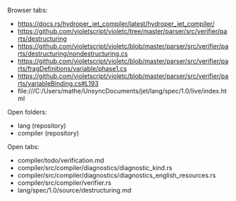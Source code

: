 Browser tabs:

* https://docs.rs/hydroper_jet_compiler/latest/hydroper_jet_compiler/
* https://github.com/violetscript/violetc/tree/master/parser/src/verifier/parts/destructuring
* https://github.com/violetscript/violetc/blob/master/parser/src/verifier/parts/destructuring/nondestructuring.cs
* https://github.com/violetscript/violetc/blob/master/parser/src/verifier/parts/fragDefinitions/variable/phase1.cs
* https://github.com/violetscript/violetc/blob/master/parser/src/verifier/parts/variableBinding.cs#L193
* file:///C:/Users/mathe/UnsyncDocuments/jet/lang/spec/1.0/live/index.html

Open folders:

* lang (repository)
* compiler (repository)

Open tabs:

* compiler/todo/verification.md
* compiler/src/compiler/diagnostics/diagnostic_kind.rs
* compiler/src/compiler/diagnostics/diagnostics_english_resources.rs
* compiler/src/compiler/verifier.rs
* lang/spec/1.0/source/destructuring.md